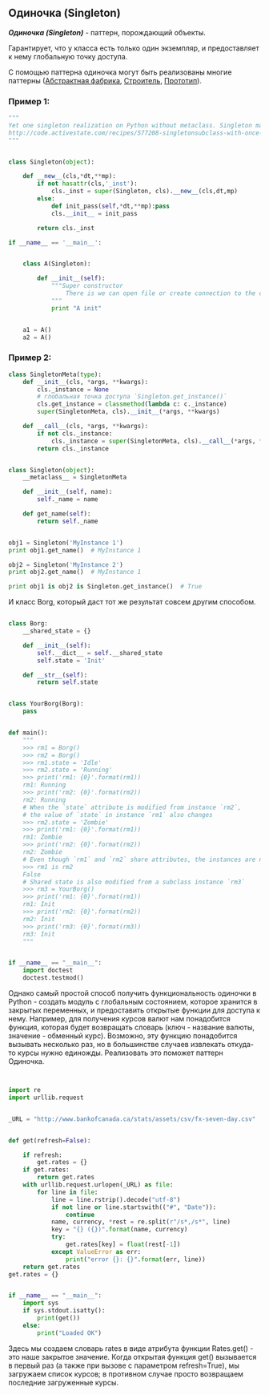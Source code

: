 ## Одиночка (Singleton)

***Одиночка (Singleton)*** - паттерн, порождающий объекты.

Гарантирует, что у класса есть только один экземпляр, и предоставляет к нему глобальную точку доступа.

С помощью паттерна одиночка могут быть реализованы многие паттерны 
([Абстрактная фабрика](abstract_factory.md), [Строитель](builder.md), [Прототип](prototype.md)).
### Пример 1:
```python
"""
Yet one singleton realization on Python without metaclass. Singleton may has __init__ method which will call only when first object create.
http://code.activestate.com/recipes/577208-singletonsubclass-with-once-initialization/
"""


class Singleton(object):

    def __new__(cls,*dt,**mp):
        if not hasattr(cls,'_inst'):
            cls._inst = super(Singleton, cls).__new__(cls,dt,mp)
        else:
            def init_pass(self,*dt,**mp):pass
            cls.__init__ = init_pass

        return cls._inst

if __name__ == '__main__':


    class A(Singleton):

        def __init__(self):
            """Super constructor
                There is we can open file or create connection to the database
            """
            print "A init"


    a1 = A()
    a2 = A()
```

### Пример 2:
```python
class SingletonMeta(type):
    def __init__(cls, *args, **kwargs):
        cls._instance = None
        # глобальная точка доступа `Singleton.get_instance()`
        cls.get_instance = classmethod(lambda c: c._instance)
        super(SingletonMeta, cls).__init__(*args, **kwargs)

    def __call__(cls, *args, **kwargs):
        if not cls._instance:
            cls._instance = super(SingletonMeta, cls).__call__(*args, **kwargs)
        return cls._instance


class Singleton(object):
    __metaclass__ = SingletonMeta

    def __init__(self, name):
        self._name = name

    def get_name(self):
        return self._name


obj1 = Singleton('MyInstance 1')
print obj1.get_name()  # MyInstance 1

obj2 = Singleton('MyInstance 2')
print obj2.get_name()  # MyInstance 1

print obj1 is obj2 is Singleton.get_instance()  # True
```

И класс Borg, который даст тот же результат совсем другим способом.

```python

class Borg:
    __shared_state = {}

    def __init__(self):
        self.__dict__ = self.__shared_state
        self.state = 'Init'

    def __str__(self):
        return self.state


class YourBorg(Borg):
    pass


def main():
    """
    >>> rm1 = Borg()
    >>> rm2 = Borg()
    >>> rm1.state = 'Idle'
    >>> rm2.state = 'Running'
    >>> print('rm1: {0}'.format(rm1))
    rm1: Running
    >>> print('rm2: {0}'.format(rm2))
    rm2: Running
    # When the `state` attribute is modified from instance `rm2`,
    # the value of `state` in instance `rm1` also changes
    >>> rm2.state = 'Zombie'
    >>> print('rm1: {0}'.format(rm1))
    rm1: Zombie
    >>> print('rm2: {0}'.format(rm2))
    rm2: Zombie
    # Even though `rm1` and `rm2` share attributes, the instances are not the same
    >>> rm1 is rm2
    False
    # Shared state is also modified from a subclass instance `rm3`
    >>> rm3 = YourBorg()
    >>> print('rm1: {0}'.format(rm1))
    rm1: Init
    >>> print('rm2: {0}'.format(rm2))
    rm2: Init
    >>> print('rm3: {0}'.format(rm3))
    rm3: Init
    """


if __name__ == "__main__":
    import doctest
    doctest.testmod()
```

Однако самый простой способ получить функциональность одиночки в Python - создать модуль с глобальным состоянием, которое хранится в закрытых переменных, и предоставить открытые функции для доступа к нему. Например, для получения курсов валют нам понадобится функция, которая будет возвращать словарь (ключ - название валюты, значение - обменный курс). Возможно, эту функцию понадобится вызывать несколько раз, но в большинстве случаев извлекать откуда-то курсы нужно единожды. Реализовать это поможет паттерн Одиночка.

```python


import re
import urllib.request


_URL = "http://www.bankofcanada.ca/stats/assets/csv/fx-seven-day.csv"


def get(refresh=False):

    if refresh:
        get.rates = {}
    if get.rates:
        return get.rates
    with urllib.request.urlopen(_URL) as file:
        for line in file:
            line = line.rstrip().decode("utf-8")
            if not line or line.startswith(("#", "Date")):
                continue
            name, currency, *rest = re.split(r"/s*,/s*", line)
            key = "{} ({})".format(name, currency)
            try:
                get.rates[key] = float(rest[-1])
            except ValueError as err:
                print("error {}: {}".format(err, line))
    return get.rates
get.rates = {}


if __name__ == "__main__":
    import sys
    if sys.stdout.isatty():
        print(get())
    else:
        print("Loaded OK")

```

Здесь мы создаем словарь rates в виде атрибута функции Rates.get() - это наше закрытое значение. Когда открытая функция get() вызывается в первый раз (а также при вызове с параметром refresh=True), мы загружаем список курсов; в противном случае просто возвращаем последние загруженные курсы.